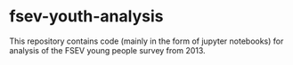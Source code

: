 # fsev-youth-analysis
This repository contains code (mainly in the form of jupyter notebooks) for analysis of the FSEV young people survey from 2013.
